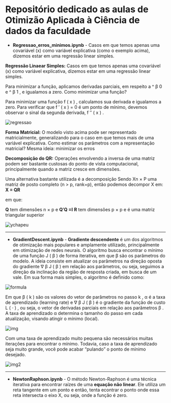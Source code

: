 # Repositório dedicado as aulas de Otimizão Aplicada à Ciência de dados da faculdade
- **Regressao_erros_minimos.ipynb** - Casos em que temos apenas uma covariável (x) como variável explicativa (como o exemplo acima), dizemos estar em uma regressão linear simples.

**Regressão Linaear Simples:**
Casos em que temos apenas uma covariável (x) como variável explicativa, dizemos estar em uma regressão linear simples.

Para minimizar a função, aplicamos derivadas parciais, em respeito a 
^
β
0
 e 
^
β
1
, e igualamos a zero. Como minimizar uma função?

Para minimizar uma função 
f
(
x
)
, calculamos sua derivada e igualamos a zero. Para verificar que 
f
′
(
x
)
= 0 é um ponto de mínimo, devemos observar o sinal da segunda derivada, 
f
′′
(
x
)
.

![regressao](https://github.com/ViniciusCantanhede/imagens/raw/90b1280e0d696e78cf83e969b76dfe92964f7e51/Captura%20de%20tela%202024-03-26%20213217.png)

**Forma Matricial:** 
O modelo visto acima pode ser representado matricialmente, generalizando para o caso em que temos mais de uma variável explicativa.
Como estimar os parâmetros com a representação matricial? Mesma ideia: minimizar os erros

**Decomposição do QR:**
Operações envolvendo a inversa de uma matriz podem ser bastante custosas do ponto de vista computacional, principalmente quando a matriz cresce em dimensões. 

Uma alternativa bastante utilizada é a decomposição Sendo Xn × P uma matriz de posto completo (n > p, rank=p), então podemos decompor X em:
 **X = QR** 

 em que:

**Q** tem dimensões n × p e **Q′Q =I**
**R** tem dimensões p × p e é uma matriz triangular superior


![ychapeu](https://github.com/ViniciusCantanhede/imagens/raw/ab0034094d12f27c3bfda8e6a2ca4bdeedd834c2/ychapeu.png)

----------------------------------------------------------------------------------
- **GradientDescent.ipynb** - **Gradiente descendente** é um dos algoritmos de otimização mais populares e amplamente utilizado, principalmente em otimização de redes neurais. O algoritmo busca encontrar o mínimo de uma função 
J
(
β
)
 de forma iterativa, em que 
β
 são os parâmetros do modelo. A ideia consiste em atualizar os parâmetros na direção oposta do gradiente 
∇
β
J
(
β
)
 em relação aos parâmetros, ou seja, seguimos a direção da inclinação da região de resposta criada, em busca de um vale. Em sua forma mais simples, o algoritmo é definido como:

![formula](https://github.com/ViniciusCantanhede/imagens/blob/338abe848c1add65e11d6e4f0cc2cada0cd44865/formula_gradiente.png)

Em que 
β
(
k
)
 são os valores do vetor de parâmetros no passo 
k
, 
α
 é a taxa de aprendizado (learning rate) e 
∇
β
J
(
β
)
 é o gradiente da função de custo 
L
(
⋅
)
, ou seja, o vetor de derivadas parciais em relação aos parâmetros 
β
. A taxa de aprendizado 
α
 determina o tamanho do passo em cada atualização, visando atingir o mínimo (local).
 
![img](https://github.com/ViniciusCantanhede/imagens/blob/338abe848c1add65e11d6e4f0cc2cada0cd44865/funcaodeperda.png)

Com uma taxa de aprendizado muito pequena são necessários muitas iterações para encontrar o mínimo. Todavia, caso a taxa de aprendizado seja muito grande, você pode acabar “pulando” o ponto de mínimo desejado.

![img2](https://github.com/ViniciusCantanhede/imagens/blob/338abe848c1add65e11d6e4f0cc2cada0cd44865/pontominimo.png)

-------------
- **NewtonRaphson.ipynb** - O método Newton-Raphson é uma técnica iterativa para encontrar raízes de uma **equação não linear**. Ele utiliza um reta tangente em um ponto e então, tenta econtrar o ponto onde essa reta intersecta o eixo X, ou seja, onde a função é zero.





